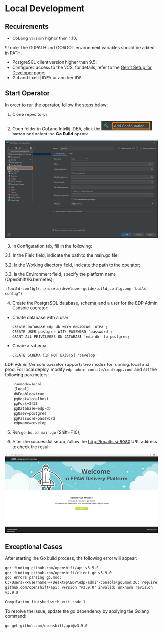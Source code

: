 # Local Development

## Requirements

* GoLang version higher than 1.13;

!!! note
    The GOPATH and GOROOT environment variables should be added in PATH.

* PostgreSQL client version higher than 9.5;
* Configured access to the VCS, for details, refer to the [Gerrit Setup for Developer](gerrit-configuration.md) page;
* GoLand Intellij IDEA or another IDE.

## Start Operator

In order to run the operator, follow the steps below:

1. Clone repository;

2. Open folder in GoLand Intellij IDEA, click the ![add_config_button](../assets/developer-guide/add_config_button.png "add_config_button") button and select the **Go Build** option:

  ![add_configuration](../assets/developer-guide/add_configuration.png "add_configuration")

3. In Configuration tab, fill in the following:

  3.1. In the Field field, indicate the path to the main.go file;

  3.2. In the Working directory field, indicate the path to the operator;

  3.3. In the Environment field, specify the platform name (OpenShift/Kubernetes);

    ![build-config](../assets/developer-guide/build_config.png "build-config")

4. Create the PostgreSQL database, schema, and a user for the EDP Admin Console operator:

  * Create database with a user:

        CREATE DATABASE edp-db WITH ENCODING 'UTF8';
        CREATE USER postgres WITH PASSWORD 'password';
        GRANT ALL PRIVILEGES ON DATABASE 'edp-db' to postgres;

  * Create a schema:

        CREATE SCHEMA [IF NOT EXISTS] 'develop';

   EDP Admin Console operator supports two modes for running: local and prod.
   For local deploy, modify `edp-admin-console/conf/app.conf` and set the following parameters:

        runmode=local
        [local]
        dbEnabled=true
        pgHost=localhost
        pgPort=5432
        pgDatabase=edp-db
        pgUser=postgres
        pgPassword=password
        edpName=develop

5. Run `go build main.go` (Shift+F10);

6. After the successful setup, follow the [http://localhost:8080](http://localhost:8080) URL address to check the result:

  ![check-deploy](../assets/developer-guide/check_deploy.png "check-deploy")

## Exceptional Cases

After starting the Go build process, the following error will appear:

```
go: finding github.com/openshift/api v3.9.0
go: finding github.com/openshift/client-go v3.9.0
go: errors parsing go.mod:
C:\Users\<<username>>\Desktop\EDP\edp-admin-console\go.mod:36: require github.com/openshift/api: version "v3.9.0" invalid: unknown revision v3.9.0

Compilation finished with exit code 1
```

To resolve the issue, update the go dependency by applying the Golang command:

```
go get github.com/openshift/api@v3.9.0
```
